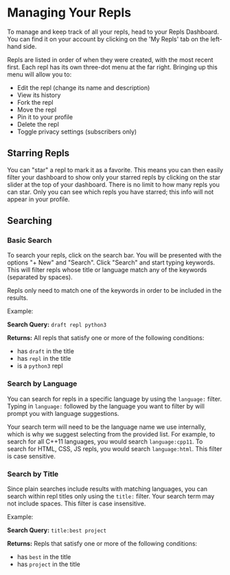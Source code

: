 # Managing Your Repls

To manage and keep track of all your repls, head to your Repls Dashboard. You can find it on your account by clicking on the 'My Repls' tab on the left-hand side.

Repls are listed in order of when they were created, with the most recent first. Each repl has its own three-dot menu at the far right. Bringing up this menu will allow you to:

* Edit the repl (change its name and description)
* View its history
* Fork the repl
* Move the repl
* Pin it to your profile
* Delete the repl
* Toggle privacy settings (subscribers only)

## Starring Repls

You can "star" a repl to mark it as a favorite. This means you can then easily filter your dashboard to show only your starred repls by clicking on the star slider at the top of your dashboard. There is no limit to how many repls you can star. Only you can see which repls you have starred; this info will not appear in your profile.

## Searching

### Basic Search

To search your repls, click on the search bar. You will be presented with the options "+ New" and "Search". Click "Search" and start typing keywords. This will filter repls whose title or language match any of the keywords (separated by spaces).

Repls only need to match one of the keywords in order to be included in the results.

Example:

**Search Query:** `draft repl python3`

**Returns:**
All repls that satisfy one or more of the following conditions:

* has `draft` in the title
* has `repl` in the title
* is a `python3` repl

### Search by Language

You can search for repls in a specific language by using the `language:` filter.
Typing in `language:` followed by the language you want to filter by will prompt
you with language suggestions.

Your search term will need to be the language name we use internally, which is why
we suggest selecting from the provided list.  For example, to search for all C++11
languages, you would search `language:cpp11`.  To search for HTML, CSS, JS repls,
you would search `language:html`.  This filter is case sensitive.

### Search by Title

Since plain searches include results with matching languages, you can search within repl titles only using the `title:` filter.  Your search term may not include spaces.
This filter is case insensitive.

Example:

**Search Query:** `title:best project`

**Returns:**
Repls that satisfy one or more of the following conditions:

* has `best` in the title
* has `project` in the title
